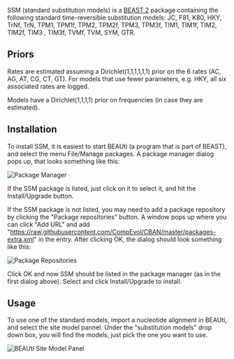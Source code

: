 SSM (standard substitution models) is a [BEAST 2](https://beast2.org) package containing 
the following standard time-reversible substitution models:
JC, F81, K80, HKY, TrNf, TrN, TPM1, TPM1f, TPM2, TPM2f, TPM3, TPM3f, TIM1, TIM1f, TIM2, TIM2f, TIM3 , TIM3f, TVMf, TVM, SYM, GTR.

## Priors

Rates are estimated assuming a Dirichlet(1,1,1,1,1,1) prior on the 6 rates (AC, AG, AT, CG, CT, GT).
For models that use fewer parameters, e.g. HKY, all six associated rates are logged.

Models have a Dirichlet(1,1,1,1) prior on frequencies (in case they are estimated).

## Installation

To install SSM, it is easiest to start BEAUti (a program that is part of BEAST), 
and select the menu File/Manage packages. A package manager dialog pops up, that looks something like this:

![Package Manager](https://raw.githubusercontent.com/rbouckaert/substmodels/master/doc/installSSM.png)

If the SSM package is listed, just click on it to select it, and hit the Install/Upgrade button.

If the SSM package is not listed, you may need to add a package repository by clicking the "Package repositories" button. 
A window pops up where you can click "Add URL" and add 
"https://raw.githubusercontent.com/CompEvol/CBAN/master/packages-extra.xml" in the entry. 
After clicking OK, the dialog should look something like this:

![Package Repositories](https://github.com/rbouckaert/obama/raw/master/doc/package_repos.png)

Click OK and now SSM should be listed in the package manager (as in the first dialog above). 
Select and click Install/Upgrade to install.

## Usage

To use one of the standard models, import a nucleotide alignment in BEAUti, and select the site
model pannel. Under the "substitution models" drop down box, you will find the models, just pick
the one you want to use.

![BEAUti Site Model Panel](https://raw.githubusercontent.com/rbouckaert/substmodels/master/doc/useSSM.png)



